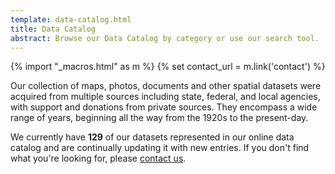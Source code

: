 ```yaml
---
template: data-catalog.html
title: Data Catalog
abstract: Browse our Data Catalog by category or use our search tool.
---
```

{% import "_macros.html" as m %}
{% set contact_url = m.link('contact') %}

Our collection of maps, photos, documents and other spatial datasets were acquired from multiple sources including state, federal, and local agencies, with support and donations from private sources. They encompass a wide range of years, beginning all the way from the 1920s to the present-day.

We currently have **129** of our datasets represented in our online data catalog
and are continually updating it with new entries. If you don't find what you're
looking for, please [contact us]({{contact_url}}).
